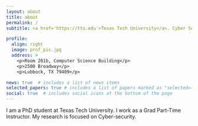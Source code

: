 ```yaml
---
layout: about
title: about
permalink: /
subtitle: <a href='https://ttu.edu'>Texas Tech University</a>. Cyber Security. PhD.

profile:
  align: right
  image: prof_pic.jpg
  address: >
    <p>Room 201b, Computer Science Building</p>
    <p>2500 Broadway</p>
    <p>Lubbock, TX 79409</p>

news: true  # includes a list of news items
selected_papers: true # includes a list of papers marked as "selected={true}"
social: true  # includes social icons at the bottom of the page
---
```


I am a PhD student at Texas Tech University. I work as a Grad Part-Time Instructor. My research is focused on Cyber-security.